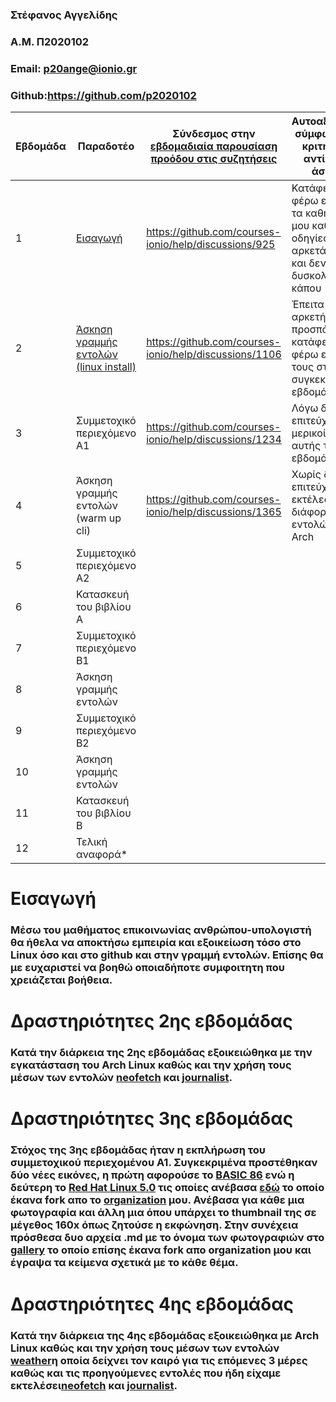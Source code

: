 ### Στέφανος Αγγελίδης
### A.M. Π2020102
### Email: p20ange@ionio.gr
### Github:https://github.com/p2020102


| Εβδομάδα | Παραδοτέο | Σύνδεσμος στην [εβδομαδιαία παρουσίαση προόδου στις συζητήσεις](https://github.com/courses-ionio/help/discussions/categories/show-and-tell) | Αυτοαξιολόγηση σύμφωνα με τα κριτήρια της αντίστοιχης άσκησης |
| --- | --- | --- | --- |
| 1 | [Εισαγωγή](https://github.com/p2020102/hci/tree/2020102/projects/%CE%A02020102#%CE%B4%CF%81%CE%B1%CF%83%CF%84%CE%B7%CF%81%CE%B9%CF%8C%CF%84%CE%B7%CE%B5%CF%82-2%CE%B7%CF%82-%CE%B5%CE%B2%CE%B4%CE%BF%CE%BC%CE%AC%CE%B4%CE%B1%CF%82) |https://github.com/courses-ionio/help/discussions/925 | Κατάφερα να φέρω εισπέρας τα καθήκοντά μου καθώς οι οδηγίες ήταν αρκετά σαφής και δεν δυσκολεύτηκα κάπου |
| 2 | [Άσκηση γραμμής εντολών (linux install)](https://github.com/p2020102/hci/tree/2020102/projects/%CE%A02020102#%CE%B4%CF%81%CE%B1%CF%83%CF%84%CE%B7%CF%81%CE%B9%CF%8C%CF%84%CE%B7%CE%B5%CF%82-2%CE%B7%CF%82-%CE%B5%CE%B2%CE%B4%CE%BF%CE%BC%CE%AC%CE%B4%CE%B1%CF%82) |https://github.com/courses-ionio/help/discussions/1106 | Έπειτα απο αρκετή προσπάθεια κατάφερα να φέρω εις πέρας τους στόχους της συγκεκριμένης εβδομάδας |
| 3 | Συμμετοχικό περιεχόμενο A1 |https://github.com/courses-ionio/help/discussions/1234 | Λόγω δυσκολιών επιτεύχθηκαν μερικοί στόχοι αυτής της εβδομάδας |
| 4 | Άσκηση γραμμής εντολών (warm up cli) | https://github.com/courses-ionio/help/discussions/1365| Χωρίς δυσκολία επιτεύχθηκε η εκτέλεση διάφορων εντολών στα Arch |
| 5 | Συμμετοχικό περιεχόμενο A2 | | |
| 6 | Κατασκευή του βιβλίου Α | | |
| 7 | Συμμετοχικό περιεχόμενο B1 | | |
| 8 | Άσκηση γραμμής εντολών | | |
| 9 | Συμμετοχικό περιεχόμενο B2 | | |
| 10 | Άσκηση γραμμής εντολών | | |
| 11 | Κατασκευή του βιβλίου Β | | |
| 12 | Τελική αναφορά* | | |


# Εισαγωγή
### Μέσω του μαθήματος επικοινωνίας ανθρώπου-υπολογιστή θα ήθελα να αποκτήσω εμπειρία και εξοικείωση τόσο στο Linux όσο και στο github και στην γραμμή εντολών. Επίσης θα με ευχαριστεί να βοηθώ οποιαδήποτε συμφοιτητη που χρειάζεται βοήθεια.

# Δραστηριότητες 2ης εβδομάδας
### Κατά την διάρκεια της 2ης εβδομάδας εξοικειώθηκα με την εγκατάσταση του Arch Linux καθώς και την χρήση τους μέσων των εντολών [neofetch](https://asciinema.org/a/RYZN0EP7nudhiW7BsGg6KDGw) και [journalist](https://asciinema.org/a/ZOChd2O0My3cNEwaZ1W8d7ZZ2).


# Δραστηριότητες 3ης εβδομάδας
### Στόχος της 3ης εβδομάδας ήταν η εκπλήρωση του συμμετοχικού περιεχομένου Α1. Συγκεκριμένα προστέθηκαν δύο νέες εικόνες, η πρώτη αφορούσε το [BASIC 86](http://toastytech.com/guis/win1983.html) ενώ η δεύτερη το [Red Hat Linux 5.0](http://toastytech.com/guis/x.html) τις οποίες ανέβασα [εδώ](https://github.com/WhatColorIsYourBugatti/images/pull/8) το οποίο έκανα fork απο το [organization](https://github.com/WhatColorIsYourBugatti) μου. Ανέβασα για κάθε μια φωτογραφία και άλλη μια όπου υπάρχει το thumbnail της σε μέγεθος 160x όπως ζητούσε η εκφώνηση. Στην συνέχεια πρόσθεσα δυο αρχεία .md με το όνομα των φωτογραφιών στο [gallery](https://github.com/WhatColorIsYourBugatti/_gallery/pull/5) το οποίο επίσης έκανα fork απο organization μου και έγραψα τα κείμενα σχετικά με το κάθε θέμα.


# Δραστηριότητες 4ης εβδομάδας
### Κατά την διάρκεια της 4ης εβδομάδας εξοικειώθηκα με Arch Linux καθώς και την χρήση τους μέσων των εντολών [weather](https://asciinema.org/a/0xPB6OeUVgoZOvWCqENpn0eLN)η οποία δείχνει τον καιρό για τις επόμενες 3 μέρες καθώς και τις προηγούμενες εντολές που ήδη είχαμε εκτελέσει[neofetch](https://asciinema.org/a/RYZN0EP7nudhiW7BsGg6KDGw) και [journalist](https://asciinema.org/a/ZOChd2O0My3cNEwaZ1W8d7ZZ2).

